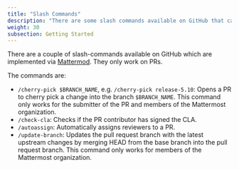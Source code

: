 ```yaml
---
title: "Slash Commands"
description: "There are some slash commands available on GitHub that can be implemented via Mattermod. Learn more about what they are."
weight: 30
subsection: Getting Started
---
```


There are a couple of slash-commands available on GitHub which are implemented via [Mattermod](https://github.com/mattermost/mattermost-mattermod). They only work on PRs.

The commands are:

- `/cherry-pick $BRANCH_NAME`, e.g. `/cherry-pick release-5.10`: Opens a PR to cherry pick a change into the branch `$BRANCH_NAME`. This command only works for the submitter of the PR and members of the Mattermost organization.
- `/check-cla`: Checks if the PR contributor has signed the CLA.
- `/autoassign`: Automatically assigns reviewers to a PR.
- `/update-branch`: Updates the pull request branch with the latest upstream changes by merging HEAD from the base branch into the pull request branch. This command only works for members of the Mattermost organization.
